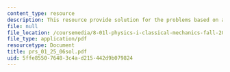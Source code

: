 ```yaml
---
content_type: resource
description: This resource provide solution for the problems based on angular velocity.
file: null
file_location: /coursemedia/8-01l-physics-i-classical-mechanics-fall-2005/5ffe855076483c4ad215442d9b079824_prs_01_25_06sol.pdf
file_type: application/pdf
resourcetype: Document
title: prs_01_25_06sol.pdf
uid: 5ffe8550-7648-3c4a-d215-442d9b079824
---
```

